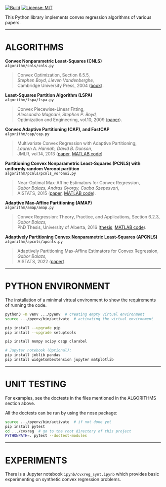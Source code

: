 [![Build](https://github.com/gabalz/cvxreg/actions/workflows/python-package.yml/badge.svg)](https://github.com/gabalz/cvxreg/actions/workflows/python-package.yml)
[![License: MIT](https://img.shields.io/badge/License-MIT-yellow.svg)](https://opensource.org/licenses/MIT)

This Python library implements convex regression algorithms of various papers.

----------------------------------------------------------------------------------------------------
# ALGORITHMS

**Convex Nonparametric Least-Squares (CNLS)** \
`algorithm/cnls/cnls.py`

> Convex Optimization, Section 6.5.5, \
> *Stephen Boyd, Lieven Vandenberghe,* \
> Cambridge University Press, 2004
([book](https://web.stanford.edu/~boyd/cvxbook/)).

**Least-Squares Partition Algorithm (LSPA)** \
`algorithm/lspa/lspa.py`

> Convex Piecewise-Linear Fitting, \
> *Alessandro Magnani, Stephen P. Boyd,* \
> Optimization and Engineering, vol.10, 2009
([paper](https://web.stanford.edu/~boyd/papers/pdf/cvx_pwl_fit.pdf)).

**Convex Adaptive Partitioning (CAP), and FastCAP** \
`algorithm/cap/cap.py`

> Multivariate Convex Regression with Adaptive Partitioning, \
> *Lauren A. Hannah, David B. Dunson,* \
> JMLR, vol.14, 2013
([paper](https://www.jmlr.org/papers/v14/hannah13a.html),
[MATLAB code](https://github.com/laurenahannah/convex-function))

**Partitioning Convex Nonparametric Least-Squares (PCNLS) with uniformly random Voronoi partition** \
`algorithm/pcnls/pcnls_voronoi.py`

> Near-Optimal Max-Affine Estimators for Convex Regression, \
> *Gabor Balazs, Andras Gyorgy, Csaba Szepesvari,* \
> AISTATS, 2015
([paper](http://jmlr.org/proceedings/papers/v38/balazs15.html),
[MATLAB code](http://proceedings.mlr.press/v38/balazs15-supp.zip)).

**Adaptive Max-Affine Partitioning (AMAP)** \
`algorithm/amap/amap.py`

> Convex Regression: Theory, Practice, and Applications, Section 6.2.3, \
> *Gabor Balazs,* \
> PhD Thesis, University of Alberta, 2016
([thesis](https://era.library.ualberta.ca/files/c7d278t254/Balazs_Gabor_201609_PhD.pdf),
[MATLAB code](https://gabalz.github.io/code/macsp2016-src.zip)).

**Adaptively Partitioning Convex Nonparametric Least-Squares (APCNLS)** \
`algorithm/apcnls/apcnls.py`

> Adaptively Partitioning Max-Affine Estimators for Convex Regression, \
> *Gabor Balazs,* \
> AISTATS, 2022
([paper](https://proceedings.mlr.press/v151/balazs22a.html)).

----------------------------------------------------------------------------------------------------
# PYTHON ENVIRONMENT

The installation of a minimal virtual environment to show the requirements of running the code.

```bash
python3 -m venv .../pyenv  # creating empty virtual environment
source .../pyenv/bin/activate  # activating the virtual environment

pip install --upgrade pip
pip install --upgrade setuptools

pip install numpy scipy osqp clarabel

# Jupyter notebook (Optional):
pip install joblib pandas 
pip install widgetsnbextension jupyter matplotlib
```

---------------------------------------------------------------------------------------------------
# UNIT TESTING

For examples, see the doctests in the files mentioned in the ALGORITHMS section above.

All the doctests can be run by using the nose package:
```bash
source .../pyenv/bin/activate  # if not done yet
pip install pytest
cd .../cvxreg  # go to the root directory of this project
PYTHONPATH=. pytest --doctest-modules
```

---------------------------------------------------------------------------------------------------
# EXPERIMENTS

There is a Jupyter notebook `ipynb/cvxreg_synt.ipynb`
which provides basic experimenting on synthetic convex regression problems.

